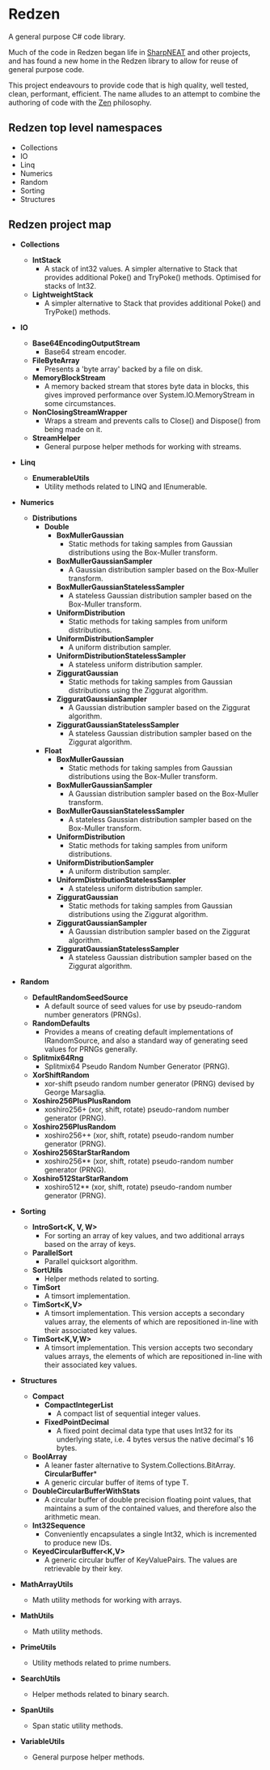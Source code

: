 # Redzen
A general purpose C# code library.

Much of the code in Redzen began life in [SharpNEAT](../../../../colgreen/sharpneat) and other projects, and has found a new home in the Redzen library to allow for reuse of
general purpose code.

This project endeavours to provide code that is high quality, well tested, clean, performant, efficient. 
The name alludes to an attempt to combine the authoring of code with the [Zen](https://en.wikipedia.org/wiki/Zen) philosophy. 

## Redzen top level namespaces

* Collections
* IO
* Linq
* Numerics
* Random
* Sorting
* Structures

## Redzen project map

* **Collections**
  * **IntStack**
    * A stack of int32 values. A simpler alternative to Stack<int> that provides additional Poke() and TryPoke() methods. Optimised for stacks of Int32.
  * **LightweightStack**
    * A simpler alternative to Stack<T> that provides additional Poke() and TryPoke() methods.
    
* **IO**
  * **Base64EncodingOutputStream**
    * Base64 stream encoder.
  * **FileByteArray**
    * Presents a 'byte array' backed by a file on disk.
  * **MemoryBlockStream**
    * A memory backed stream that stores byte data in blocks, this gives improved performance over System.IO.MemoryStream in some circumstances.
  * **NonClosingStreamWrapper**
    * Wraps a stream and prevents calls to Close() and Dispose() from being made on it.
  * **StreamHelper**
    * General purpose helper methods for working with streams.
    
* **Linq**
  * **EnumerableUtils**
    * Utility methods related to LINQ and IEnumerable.
    
* **Numerics**
  * **Distributions**
    * **Double**    
      * **BoxMullerGaussian**
        * Static methods for taking samples from Gaussian distributions using the Box-Muller transform.
      * **BoxMullerGaussianSampler**
        * A Gaussian distribution sampler based on the Box-Muller transform.
      * **BoxMullerGaussianStatelessSampler**
        * A stateless Gaussian distribution sampler based on the Box-Muller transform.
      * **UniformDistribution**
        * Static methods for taking samples from uniform distributions.
      * **UniformDistributionSampler**
        * A uniform distribution sampler.
      * **UniformDistributionStatelessSampler**
        * A stateless uniform distribution sampler.
      * **ZigguratGaussian**
        * Static methods for taking samples from Gaussian distributions using the Ziggurat algorithm.
      * **ZigguratGaussianSampler**
        * A Gaussian distribution sampler based on the Ziggurat algorithm.
      * **ZigguratGaussianStatelessSampler**
        * A stateless Gaussian distribution sampler based on the Ziggurat algorithm.
    * **Float**    
      * **BoxMullerGaussian**
        * Static methods for taking samples from Gaussian distributions using the Box-Muller transform.
      * **BoxMullerGaussianSampler**
        * A Gaussian distribution sampler based on the Box-Muller transform.
      * **BoxMullerGaussianStatelessSampler**
        * A stateless Gaussian distribution sampler based on the Box-Muller transform.
      * **UniformDistribution**
        * Static methods for taking samples from uniform distributions.
      * **UniformDistributionSampler**
        * A uniform distribution sampler.
      * **UniformDistributionStatelessSampler**
        * A stateless uniform distribution sampler.
      * **ZigguratGaussian**
        * Static methods for taking samples from Gaussian distributions using the Ziggurat algorithm.
      * **ZigguratGaussianSampler**
        * A Gaussian distribution sampler based on the Ziggurat algorithm.
      * **ZigguratGaussianStatelessSampler**
        * A stateless Gaussian distribution sampler based on the Ziggurat algorithm.

* **Random**
  * **DefaultRandomSeedSource**
    * A default source of seed values for use by pseudo-random number generators (PRNGs).
  * **RandomDefaults**
    * Provides a means of creating default implementations of IRandomSource, and also a standard way of generating seed values for PRNGs generally.
  * **Splitmix64Rng**
    * Splitmix64 Pseudo Random Number Generator (PRNG).
  * **XorShiftRandom**
    * xor-shift pseudo random number generator (PRNG) devised by George Marsaglia.
  * **Xoshiro256PlusPlusRandom**
    * xoshiro256+ (xor, shift, rotate) pseudo-random number generator (PRNG).
  * **Xoshiro256PlusRandom**
    * xoshiro256++ (xor, shift, rotate) pseudo-random number generator (PRNG).
  * **Xoshiro256StarStarRandom**
    * xoshiro256** (xor, shift, rotate) pseudo-random number generator (PRNG).
  * **Xoshiro512StarStarRandom**
    * xoshiro512** (xor, shift, rotate) pseudo-random number generator (PRNG).

* **Sorting**
  * **IntroSort<K, V, W>**
    * For sorting an array of key values, and two additional arrays based on the array of keys.
  * **ParallelSort**
    * Parallel quicksort algorithm.
  * **SortUtils**
    * Helper methods related to sorting.
  * **TimSort<T>**
    * A timsort implementation.
  * **TimSort<K,V>**
    * A timsort implementation. This version accepts a secondary values array, the elements of which are repositioned in-line with their associated key values.
  * **TimSort<K,V,W>**
    * A timsort implementation. This version accepts two secondary values arrays, the elements of which are repositioned in-line with their associated key values.

* **Structures**
  * **Compact**
    * **CompactIntegerList**
      * A compact list of sequential integer values.
    * **FixedPointDecimal**
      * A fixed point decimal data type that uses Int32 for its underlying state, i.e. 4 bytes versus the native decimal's 16 bytes.
  * **BoolArray**
    * A leaner faster alternative to System.Collections.BitArray.
  **CircularBuffer<T>***
    * A generic circular buffer of items of type T. 
  * **DoubleCircularBufferWithStats**
    * A circular buffer of double precision floating point values, that maintains a sum of the contained values, and therefore also the arithmetic mean.
  * **Int32Sequence**
    * Conveniently encapsulates a single Int32, which is incremented to produce new IDs.
  * **KeyedCircularBuffer<K,V>**
    *  A generic circular buffer of KeyValuePairs. The values are retrievable by their key.
* **MathArrayUtils**
  * Math utility methods for working with arrays.
* **MathUtils**
  * Math utility methods.
* **PrimeUtils**
  * Utility methods related to prime numbers.
* **SearchUtils**
  * Helper methods related to binary search.
* **SpanUtils**
  * Span static utility methods.
* **VariableUtils**
    * General purpose helper methods.
  
      
      
